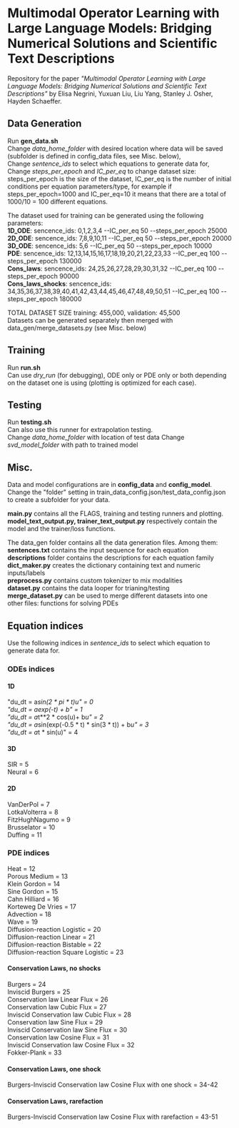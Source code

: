 # Multimodal Operator Learning with Large Language Models: Bridging Numerical Solutions and Scientific Text Descriptions
Repository for the paper _"Multimodal Operator Learning with Large Language Models: Bridging Numerical Solutions and Scientific Text Descriptions"_ by Elisa Negrini, Yuxuan Liu, Liu Yang, Stanley J. Osher, Hayden Schaeffer. 

## Data Generation
Run **gen_data.sh**  
Change _data_home_folder_ with desired location where data will be saved (subfolder is defined in config_data files, see Misc. below),  
Change _sentence_ids_ to select which equations to generate data for,  
Change _steps_per_epoch_ and _IC_per_eq_ to change dataset size: steps_per_epoch is the size of the dataset, IC_per_eq is the number of initial conditions per equation parameters/type, for example if steps_per_epoch=1000 and IC_per_eq=10 it means that there are a total of 1000/10 = 100 different equations. 
  
The dataset used for training can be generated using the following parameters:  
**1D_ODE**: sencence_ids: 0,1,2,3,4  --IC_per_eq 50 --steps_per_epoch 25000  
**2D_ODE**: sencence_ids: 7,8,9,10,11  --IC_per_eq 50 --steps_per_epoch 20000  
**3D_ODE**: sencence_ids: 5,6  --IC_per_eq 50 --steps_per_epoch 10000  
**PDE**: sencence_ids: 12,13,14,15,16,17,18,19,20,21,22,23,33  --IC_per_eq 100 --steps_per_epoch 130000  
**Cons_laws**: sencence_ids: 24,25,26,27,28,29,30,31,32  --IC_per_eq 100 --steps_per_epoch 90000  
**Cons_laws_shocks**: sencence_ids: 34,35,36,37,38,39,40,41,42,43,44,45,46,47,48,49,50,51  --IC_per_eq 100 --steps_per_epoch 180000  
  
TOTAL DATASET SIZE training: 455,000, validation: 45,500  
Datasets can be generated separately then merged with data_gen/merge_datasets.py  (see Misc. below)

## Training
Run **run.sh**  
Can use _dry_run_ (for debugging), ODE only or PDE only or both depending on the dataset one is using (plotting is optimized for each case).

## Testing
Run **testing.sh**  
Can also use this runner for extrapolation testing.  
Change _data_home_folder_ with location of test data
Change _svd_model_folder_ with path to trained model

## Misc.
Data and model configurations are in **config_data** and **config_model**.  
Change the "folder" setting in train_data_config.json/test_data_config.json to create a subfolder for your data.  

**main.py** contains all the FLAGS, training and testing runners and plotting.   
**model_text_output.py, trainer_text_output.py** respectively contain the model and the trainer/loss functions.  
  
The data_gen folder contains all the data generation files. Among them:  
**sentences.txt** contains the input sequence for each equation   
**descriptions** folder contains the descriptions for each equation family  
**dict_maker.py** creates the dictionary containing text and numeric inputs/labels  
**preprocess.py** contains custom tokenizer to mix modalities  
**dataset.py** contains the data looper for trianing/testing  
**merge_dataset.py** can be used to merge different datasets into one  
other files: functions for solving PDEs  

## Equation indices
Use the following indices in _sentence_ids_ to select which equation to generate data for.
### ODEs indices
#### 1D
 "du_dt = a*sin(2 * pi * t)*u" = 0  
 "du_dt = a*exp(-t) + b" = 1  
 "du_dt = a*t**2 * cos(u)+ b*u" = 2  
 "du_dt = a*sin(exp(-0.5 * t) * sin(3 * t)) + b*u" = 3  
 "du_dt = a*t * sin(u)" = 4  
#### 3D
 SIR = 5  
 Neural = 6  
#### 2D
 VanDerPol = 7  
 LotkaVolterra = 8  
 FitzHughNagumo = 9  
 Brusselator = 10  
 Duffing = 11  

### PDE indices
 Heat = 12  
 Porous Medium = 13  
 Klein Gordon = 14  
 Sine Gordon = 15  
 Cahn Hilliard = 16  
 Korteweg De Vries = 17  
 Advection = 18  
 Wave = 19  
 Diffusion-reaction Logistic = 20  
 Diffusion-reaction Linear = 21  
 Diffusion-reaction Bistable = 22  
 Diffusion-reaction Square Logistic = 23  
 #### Conservation Laws, no shocks
 Burgers = 24  
 Inviscid Burgers = 25  
 Conservation law Linear Flux = 26  
 Conservation law Cubic Flux = 27   
 Inviscid Conservation law Cubic Flux = 28    
 Conservation law Sine Flux = 29  
 Inviscid Conservation law Sine Flux = 30  
 Conservation law Cosine Flux = 31  
 Inviscid Conservation law Cosine Flux = 32   
 Fokker-Plank = 33
 #### Conservation Laws, one shock
 Burgers-Inviscid Conservation law Cosine Flux with one shock = 34-42  
 #### Conservation Laws, rarefaction
 Burgers-Inviscid Conservation law Cosine Flux with rarefaction = 43-51  
